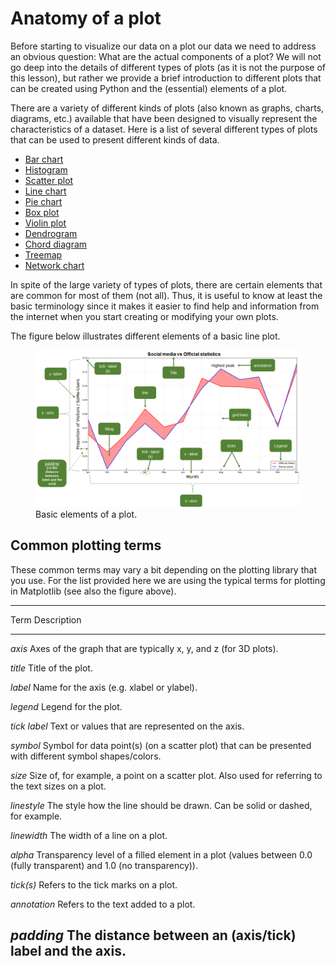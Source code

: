 # Anatomy of a plot

Before starting to visualize our data on a plot our data we need to
address an obvious question: What are the actual components of a plot?
We will not go deep into the details of different types of plots (as it
is not the purpose of this lesson), but rather we provide a brief
introduction to different plots that can be created using Python and the
(essential) elements of a plot.

There are a variety of different kinds of plots (also known as graphs,
charts, diagrams, etc.) available that have been designed to visually
represent the characteristics of a dataset. Here is a list of several
different types of plots that can be used to present different kinds of
data.

-   [Bar chart](https://en.wikipedia.org/wiki/Bar_chart)
-   [Histogram](https://en.wikipedia.org/wiki/Histogram)
-   [Scatter plot](https://en.wikipedia.org/wiki/Scatter_plot)
-   [Line chart](https://en.wikipedia.org/wiki/Line_chart)
-   [Pie chart](https://en.wikipedia.org/wiki/Pie_chart)
-   [Box plot](https://en.wikipedia.org/wiki/Box_plot)
-   [Violin plot](https://en.wikipedia.org/wiki/Violin_plot)
-   [Dendrogram](https://en.wikipedia.org/wiki/Dendrogram)
-   [Chord
    diagram](https://en.wikipedia.org/wiki/Chord_diagram_(information_visualization))
-   [Treemap](https://en.wikipedia.org/wiki/Treemap)
-   [Network chart](https://en.wikipedia.org/wiki/Network_chart)

In spite of the large variety of types of plots, there are certain
elements that are common for most of them (not all). Thus, it is useful
to know at least the basic terminology since it makes it easier to find
help and information from the internet when you start creating or
modifying your own plots.

The figure below illustrates different elements of a basic line plot.

<figure class="align-center">
<img src="img/basic-elements-of-plot.png" width="800"
alt="img/basic-elements-of-plot.png" />
<figcaption>Basic elements of a plot.</figcaption>
</figure>

## Common plotting terms

These common terms may vary a bit depending on the plotting library that
you use. For the list provided here we are using the typical terms for
plotting in Matplotlib (see also the figure above).

  ------------------------------------------------------------------------------
  Term           Description
  -------------- ---------------------------------------------------------------
  *axis*         Axes of the graph that are typically x, y, and z (for 3D
                 plots).

  *title*        Title of the plot.

  *label*        Name for the axis (e.g. xlabel or ylabel).

  *legend*       Legend for the plot.

  *tick label*   Text or values that are represented on the axis.

  *symbol*       Symbol for data point(s) (on a scatter plot) that can be
                 presented with different symbol shapes/colors.

  *size*         Size of, for example, a point on a scatter plot. Also used for
                 referring to the text sizes on a plot.

  *linestyle*    The style how the line should be drawn. Can be solid or dashed,
                 for example.

  *linewidth*    The width of a line on a plot.

  *alpha*        Transparency level of a filled element in a plot (values
                 between 0.0 (fully transparent) and 1.0 (no transparency)).

  *tick(s)*      Refers to the tick marks on a plot.

  *annotation*   Refers to the text added to a plot.

  *padding*      The distance between an (axis/tick) label and the axis.
  ------------------------------------------------------------------------------

